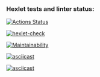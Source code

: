 ### Hexlet tests and linter status:
[![Actions Status](https://github.com/sch0nik/python-project-lvl2/workflows/hexlet-check/badge.svg)](https://github.com/sch0nik/python-project-lvl2/actions)

[![hexlet-check](https://github.com/sch0nik/python-project-lvl2/actions/workflows/hexlet-check.yml/badge.svg)](https://github.com/sch0nik/python-project-lvl2/actions/workflows/hexlet-check.yml)

[![Maintainability](https://api.codeclimate.com/v1/badges/2d38b0091648e13e53f1/maintainability)](https://codeclimate.com/github/sch0nik/python-project-lvl2/maintainability)

[![asciicast](https://asciinema.org/a/4cHuogOvFcY6sMSix8SPYgwwC.svg)](https://asciinema.org/a/4cHuogOvFcY6sMSix8SPYgwwC)

[![asciicast](https://asciinema.org/a/59R9s4vJEXdBsqOPobgyIPdp7.svg)](https://asciinema.org/a/59R9s4vJEXdBsqOPobgyIPdp7)

